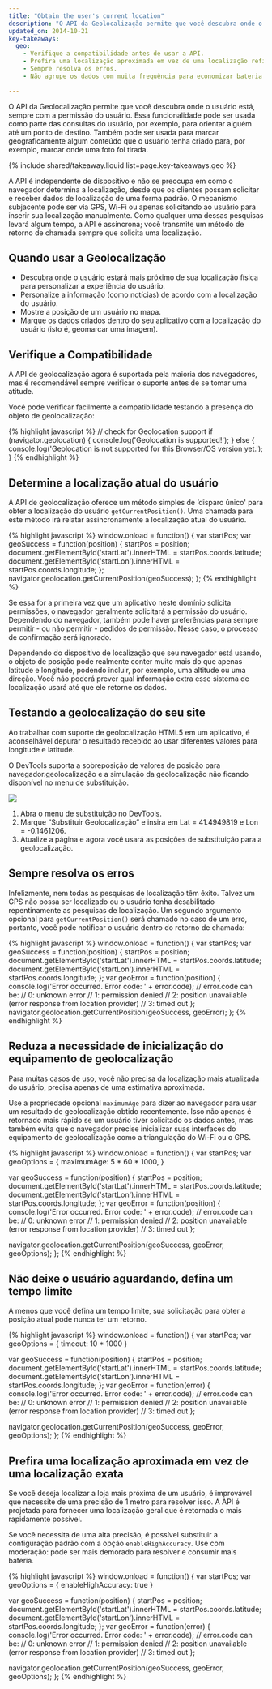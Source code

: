 ```yaml
---
title: "Obtain the user's current location"
description: "O API da Geolocalização permite que você descubra onde o usuário está, sempre com a permissão do usuário."
updated_on: 2014-10-21
key-takeaways:
  geo: 
    - Verifique a compatibilidade antes de usar a API.
    - Prefira uma localização aproximada em vez de uma localização refinada.
    - Sempre resolva os erros.
    - Não agrupe os dados com muita frequência para economizar bateria do usuário.

---
```


<p class="intro">
  O API da Geolocalização permite que você descubra onde o usuário está, sempre com a permissão do usuário. Essa funcionalidade pode ser usada como parte das consultas do usuário, por exemplo, para orientar alguém até um ponto de destino. Também pode ser usada para marcar geograficamente algum conteúdo que o usuário tenha criado para, por exemplo, marcar onde uma foto foi tirada.
</p>



{% include shared/takeaway.liquid list=page.key-takeaways.geo %}

A API é independente de dispositivo e não se preocupa em como o navegador determina a
localização, desde que os clientes possam solicitar e receber dados de localização de uma
forma padrão. O mecanismo subjacente pode ser via GPS, Wi-Fi ou apenas
solicitando ao usuário para inserir sua localização manualmente. Como qualquer uma dessas pesquisas
levará algum tempo, a API é assíncrona; você transmite um método de
retorno de chamada sempre que solicita uma localização.

## Quando usar a Geolocalização

*  Descubra onde o usuário estará mais próximo de sua localização física para personalizar 
  a experiência do usuário.
*  Personalize a informação (como notícias) de acordo com a localização do usuário.
*  Mostre a posição de um usuário no mapa.
*  Marque os dados criados dentro do seu aplicativo com a localização do usuário 
 (isto é, geomarcar uma imagem).


## Verifique a Compatibilidade

A API de geolocalização agora é suportada pela maioria dos navegadores, mas é
recomendável sempre verificar o suporte antes de se tomar uma atitude.

Você pode verificar facilmente a compatibilidade testando a presença do
objeto de geolocalização:

{% highlight javascript %}
// check for Geolocation support
if (navigator.geolocation) {
  console.log('Geolocation is supported!');
}
else {
  console.log('Geolocation is not supported for this Browser/OS version yet.');
}
{% endhighlight %}

## Determine a localização atual do usuário

A API de geolocalização oferece um método simples de ‘disparo único' para obter a localização
do usuário `getCurrentPosition()`.  Uma chamada para este método irá relatar
assincronamente a localização atual do usuário.

{% highlight javascript %}
window.onload = function() {
  var startPos;
  var geoSuccess = function(position) {
    startPos = position;
    document.getElementById('startLat').innerHTML = startPos.coords.latitude;
    document.getElementById('startLon').innerHTML = startPos.coords.longitude;
  };
  navigator.geolocation.getCurrentPosition(geoSuccess);
};
{% endhighlight %}

Se essa for a primeira vez que um aplicativo neste domínio solicita
permissões, o navegador geralmente solicitará a permissão do usuário. Dependendo do
navegador, também pode haver preferências para sempre permitir - ou não permitir -
pedidos de permissão. Nesse caso, o processo de confirmação será ignorado.

Dependendo do dispositivo de localização que seu navegador está usando, o objeto de posição
pode realmente conter muito mais do que apenas latitude e longitude, podendo incluir, por exemplo, uma altitude ou uma direção.  Você não poderá prever qual informação extra esse sistema de localização usará até que ele retorne os dados.

## Testando a geolocalização do seu site

Ao trabalhar com suporte de geolocalização HTML5 em um aplicativo, é aconselhável
depurar o resultado recebido ao usar diferentes valores para longitude
e latitude.

O DevTools suporta a sobreposição de valores de posição para navegador.geolocalização
e a simulação da geolocalização não ficando disponível no menu de substituição.

<img src="images/emulategeolocation.png">

1. Abra o menu de substituição no DevTools.
2. Marque “Substituir Geolocalização” e insira em Lat = 41.4949819 e Lon = -0.1461206.
3. Atualize a página e agora você usará as posições de substituição para a geolocalização.

##  Sempre resolva os erros

Infelizmente, nem todas as pesquisas de localização têm êxito. Talvez um GPS não
possa ser localizado ou o usuário tenha desabilitado repentinamente as pesquisas de localização. Um segundo argumento
opcional para `getCurrentPosition()` será chamado no caso de um
erro, portanto, você pode notificar o usuário dentro do retorno de chamada:

{% highlight javascript %}
window.onload = function() {
  var startPos;
  var geoSuccess = function(position) {
    startPos = position;
    document.getElementById('startLat').innerHTML = startPos.coords.latitude;
    document.getElementById('startLon').innerHTML = startPos.coords.longitude;
  };
  var geoError = function(position) {
    console.log('Error occurred. Error code: ' + error.code);
    // error.code can be:
    //   0: unknown error
    //   1: permission denied
    //   2: position unavailable (error response from location provider)
    //   3: timed out
  };
  navigator.geolocation.getCurrentPosition(geoSuccess, geoError);
};
{% endhighlight %}

## Reduza a necessidade de inicialização do equipamento de geolocalização

Para muitas casos de uso, você não precisa da localização mais atualizada do usuário,
precisa apenas de uma estimativa aproximada.

Use a propriedade opcional `maximumAge` para dizer ao navegador para usar um resultado de
geolocalização obtido recentemente.  Isso não apenas é retornado mais rápido se um usuário tiver
solicitado os dados antes, mas também evita que o navegador precise inicializar
suas interfaces do equipamento de geolocalização como a triangulação do Wi-Fi ou o GPS.

{% highlight javascript %}
window.onload = function() {
  var startPos;
  var geoOptions = {
  	maximumAge: 5 * 60 * 1000,
  }

  var geoSuccess = function(position) {
    startPos = position;
    document.getElementById('startLat').innerHTML = startPos.coords.latitude;
    document.getElementById('startLon').innerHTML = startPos.coords.longitude;
  };
  var geoError = function(position) {
    console.log('Error occurred. Error code: ' + error.code);
    // error.code can be:
    //   0: unknown error
    //   1: permission denied
    //   2: position unavailable (error response from location provider)
    //   3: timed out
  };

  navigator.geolocation.getCurrentPosition(geoSuccess, geoError, geoOptions);
};
{% endhighlight %}

## Não deixe o usuário aguardando, defina um tempo limite

A menos que você defina um tempo limite, sua solicitação para obter a posição atual pode nunca ter um retorno.

{% highlight javascript %}
window.onload = function() {
  var startPos;
  var geoOptions = {
     timeout: 10 * 1000
  }

  var geoSuccess = function(position) {
    startPos = position;
    document.getElementById('startLat').innerHTML = startPos.coords.latitude;
    document.getElementById('startLon').innerHTML = startPos.coords.longitude;
  };
  var geoError = function(error) {
    console.log('Error occurred. Error code: ' + error.code);
    // error.code can be:
    //   0: unknown error
    //   1: permission denied
    //   2: position unavailable (error response from location provider)
    //   3: timed out
  };

  navigator.geolocation.getCurrentPosition(geoSuccess, geoError, geoOptions);
};
{% endhighlight %}

## Prefira uma localização aproximada em vez de uma localização exata

Se você deseja localizar a loja mais próxima de um usuário, é improvável que necessite de
uma precisão de 1 metro para resolver isso.  A API é projetada para fornecer uma localização 
geral que é retornada o mais rapidamente possível.

Se você necessita de uma alta precisão, é possível substituir a configuração padrão
com a opção `enableHighAccuracy`.  Use com moderação: pode ser mais demorado
para resolver e consumir mais bateria.

{% highlight javascript %}
window.onload = function() {
  var startPos;
  var geoOptions = {
    enableHighAccuracy: true
  }

  var geoSuccess = function(position) {
    startPos = position;
    document.getElementById('startLat').innerHTML = startPos.coords.latitude;
    document.getElementById('startLon').innerHTML = startPos.coords.longitude;
  };
  var geoError = function(error) {
    console.log('Error occurred. Error code: ' + error.code);
    // error.code can be:
    //   0: unknown error
    //   1: permission denied
    //   2: position unavailable (error response from location provider)
    //   3: timed out
  };

  navigator.geolocation.getCurrentPosition(geoSuccess, geoError, geoOptions);
};
{% endhighlight %}


